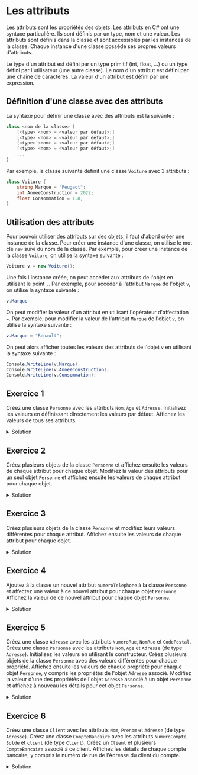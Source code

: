 # Les attributs

Les attributs sont les propriétés des objets. Les attributs en C# ont une syntaxe particulière. Ils sont définis par un type, nom et une valeur. Les attributs sont définis dans la classe et sont accessibles par les instances de la classe. Chaque instance d'une classe possède ses propres valeurs d'attributs. 

Le type d'un attribut est défini par un type primitif (int, float,  ...) ou un type défini par l'utilisateur (une autre classe). Le nom d'un attribut est défini par une chaîne de caractères. La valeur d'un attribut est défini par une expression.

## Définition d'une classe avec des attributs

La syntaxe pour définir une classe avec des attributs est la suivante :

```csharp
class <nom de la classe> {
    [<type> <nom> = <valeur par défaut>;] 
    [<type> <nom> = <valeur par défaut>;] 
    [<type> <nom> = <valeur par défaut>;] 
    [<type> <nom> = <valeur par défaut>;] 
    ...
}
```

Par exemple, la classe suivante définit une classe `Voiture` avec 3 attributs :

```csharp
class Voiture {
    string Marque = "Peugeot";
    int AnneeConstruction = 2022;
    float Consommation = 1.8;
}
```

## Utilisation des attributs

Pour pouvoir utiliser des attributs sur des objets, il faut d'abord créer une instance de la classe. Pour créer une instance d'une classe, on utilise le mot clé `new` suivi du nom de la classe. Par exemple, pour créer une instance de la classe `Voiture`, on utilise la syntaxe suivante :

```csharp
Voiture v = new Voiture();
```

Une fois l'instance créée, on peut accéder aux attributs de l'objet en utilisant le point `.`. Par exemple, pour accéder à l'attribut `Marque` de l'objet `v`, on utilise la syntaxe suivante :

```csharp
v.Marque
```

On peut modifier la valeur d'un attribut en utilisant l'opérateur d'affectation `=`. Par exemple, pour modifier la valeur de l'attribut `Marque` de l'objet `v`, on utilise la syntaxe suivante :

```csharp
v.Marque = "Renault";
```

On peut alors afficher toutes les valeurs des attributs de l'objet `v` en utilisant la syntaxe suivante :

```csharp
Console.WriteLine(v.Marque);
Console.WriteLine(v.AnneeConstruction);
Console.WriteLine(v.Consommation);
```




## Exercice 1

Créez une classe ```Personne``` avec les attributs ```Nom```, ```Age``` et ```Adresse```. Initialisez les valeurs en définissant directement les valeurs par défaut. Affichez les valeurs de tous ses attributs.


<details>
	<summary>Solution</summary>

```csharp
class Personne {
    string Nom = "Dupont";
    int Age = 20;
    string Adresse = "1 rue de la paix";
}
Personne p = new Personne();
Console.WriteLine(p.Nom);
Console.WriteLine(p.Age);
Console.WriteLine(p.Adresse);
```

</details>

## Exercice 2

Créez plusieurs objets de la classe ```Personne``` et affichez ensuite les valeurs de chaque attribut pour chaque objet. Modifiez la valeur des attributs pour un seul objet ```Personne``` et affichez ensuite les valeurs de chaque attribut pour chaque objet.

<details>
    <summary>Solution</summary>

```csharp
class Personne {
    string Nom = "Dupont";
    int Age = 20;
    string Adresse = "1 rue de la paix";
}
Personne p1 = new Personne();
Personne p2 = new Personne();
Personne p3 = new Personne();
Console.WriteLine(p1.Nom);
Console.WriteLine(p1.Age);
Console.WriteLine(p1.Adresse);
Console.WriteLine(p2.Nom);
Console.WriteLine(p2.Age);
Console.WriteLine(p2.Adresse);
Console.WriteLine(p3.Nom);
Console.WriteLine(p3.Age);
Console.WriteLine(p3.Adresse);
p1.Nom = "Dupond";
p1.Age = 30;
p1.Adresse = "2 rue de la paix";
Console.WriteLine(p1.Nom);
Console.WriteLine(p1.Age);
Console.WriteLine(p1.Adresse);
Console.WriteLine(p2.Nom);
Console.WriteLine(p2.Age);
Console.WriteLine(p2.Adresse);
Console.WriteLine(p3.Nom);
Console.WriteLine(p3.Age);
Console.WriteLine(p3.Adresse);
```

On peut remarquer que les valeurs des attributs de l'objet ```p2``` et ```p3``` n'ont pas été modifiées.

</details>


## Exercice 3

Créez plusieurs objets de la classe ```Personne``` et modifiez leurs valeurs différentes pour chaque attribut. Affichez ensuite les valeurs de chaque attribut pour chaque objet.

<details>
    <summary>Solution</summary>

```csharp
class Personne {
    string Nom = "Dupont";
    int Age = 20;
    string Adresse = "1 rue de la paix";
}
Personne p1 = new Personne();
Personne p2 = new Personne();
Personne p3 = new Personne();
p1.Nom = "Dupond";
p1.Age = 30;
p1.Adresse = "2 rue de la paix";
p2.Nom = "Durand";
p2.Age = 40;
p2.Adresse = "3 rue de la paix";
p3.Nom = "Martin";
p3.Age = 50;
p3.Adresse = "4 rue de la paix";

Console.WriteLine(p1.Nom);
Console.WriteLine(p1.Age);
Console.WriteLine(p1.Adresse);
Console.WriteLine(p2.Nom);
Console.WriteLine(p2.Age);
Console.WriteLine(p2.Adresse);
Console.WriteLine(p3.Nom);
Console.WriteLine(p3.Age);
Console.WriteLine(p3.Adresse);
```

</details>

## Exercice 4

Ajoutez à la classe un nouvel attribut ```numeroTelephone``` à la classe ```Personne``` et affectez une valeur à ce nouvel attribut pour chaque objet ```Personne```. Affichez la valeur de ce nouvel attribut pour chaque objet ```Personne```.

<details>
    <summary>Solution</summary>

```csharp
class Personne {
    string Nom = "Dupont";
    int Age = 20;
    string Adresse = "1 rue de la paix";
    string numeroTelephone = "0123456789";
}
Personne p1 = new Personne();
Personne p2 = new Personne();
Personne p3 = new Personne();
p1.Nom = "Dupond";
p1.Age = 30;
p1.Adresse = "2 rue de la paix";
p1.numeroTelephone = "0123456788";
p2.Nom = "Durand";
p2.Age = 40;
p2.Adresse = "3 rue de la paix";
p2.numeroTelephone = "0123456787";
p3.Nom = "Martin";
p3.Age = 50;
p3.Adresse = "4 rue de la paix";
p3.numeroTelephone = "0123456786";
Console.WriteLine(p1.numeroTelephone);
Console.WriteLine(p2.numeroTelephone);
Console.WriteLine(p3.numeroTelephone);
``` 

</details>

## Exercice 5

Créez une classe ```Adresse``` avec les attributs ```NumeroRue```, ```NomRue``` et ```CodePostal```.
Créez une classe ```Personne``` avec les attributs ```Nom```, ```Age``` et ```Adresse``` (de type ```Adresse```). Initialisez les valeurs en utilisant le constructeur.
Créez plusieurs objets de la classe ```Personne``` avec des valeurs différentes pour chaque propriété.
Affichez ensuite les valeurs de chaque propriété pour chaque objet ```Personne```, y compris les propriétés de l'objet ```Adresse``` associé.
Modifiez la valeur d'une des propriétés de l'objet ```Adresse``` associé à un objet ```Personne``` et affichez à nouveau les détails pour cet objet ```Personne```.

<details>
    <summary>Solution</summary>

```csharp
class Adresse {
    int NumeroRue;
    string NomRue;
    string CodePostal;
}

class Personne {
    string Nom;
    int Age;
    Adresse Adresse;
}

Adresse a1 = new Adresse();
a1.NumeroRue = 1;
a1.NomRue = "rue de la paix";
a1.CodePostal = "75000";

Personne p1 = new Personne();
p1.Nom = "Dupont";
p1.Age = 20;
p1.Adresse = a1;

Console.WriteLine(p1.Nom);
Console.WriteLine(p1.Age);
Console.WriteLine(p1.Adresse.NumeroRue);
Console.WriteLine(p1.Adresse.NomRue);
Console.WriteLine(p1.Adresse.CodePostal);

a1.NumeroRue = 2;

Console.WriteLine(p1.Nom);
Console.WriteLine(p1.Age);
Console.WriteLine(p1.Adresse.NumeroRue);
Console.WriteLine(p1.Adresse.NomRue);
Console.WriteLine(p1.Adresse.CodePostal);
```

</details>

## Exercice 6

Créez une classe ```Client``` avec les attributs ```Nom```, ```Prenom``` et ```Adresse``` (de type ```Adresse```). Créez une classe ```CompteBancaire``` avec les attributs ```NumeroCompte```, ```Solde``` et ```client``` (de type ```Client```). Créez un ```Client``` et plusieurs ```CompteBancaire``` associé à ce client.  Affichez les détails de chaque compte bancaire, y compris le numéro de rue de l'Adresse du client du compte.

<details>
    <summary>Solution</summary>

```csharp
class Adresse {
    int NumeroRue;
    string NomRue;
    string CodePostal;
}

class Client {
    string Nom;
    string Prenom;
    Adresse Adresse;
}

class CompteBancaire {
    string NumeroCompte;
    double Solde;
    Client Client;
}

Adresse a1 = new Adresse();
a1.NumeroRue = 1;
a1.NomRue = "rue de la paix";
a1.CodePostal = "75000";

Client c1 = new Client();
c1.Nom = "Dupont";
c1.Prenom = "Jean";
c1.Adresse = a1;

CompteBancaire cb1 = new CompteBancaire();
cb1.NumeroCompte = "123456789";
cb1.Solde = 1000;
cb1.Client = c1;

CompteBancaire cb2 = new CompteBancaire();
cb2.NumeroCompte = "987654321";
cb2.Solde = 2000;
cb2.Client = c1;

Console.WriteLine(cb1.NumeroCompte);
Console.WriteLine(cb1.Solde);
Console.WriteLine(cb1.Client.Nom);
Console.WriteLine(cb1.Client.Prenom);
Console.WriteLine(cb1.Client.Adresse.NumeroRue);
Console.WriteLine(cb1.Client.Adresse.NomRue);
Console.WriteLine(cb1.Client.Adresse.CodePostal);

Console.WriteLine(cb2.NumeroCompte);
Console.WriteLine(cb2.Solde);
Console.WriteLine(cb2.Client.Nom);
Console.WriteLine(cb2.Client.Prenom);
Console.WriteLine(cb2.Client.Adresse.NumeroRue);
Console.WriteLine(cb2.Client.Adresse.NomRue);
Console.WriteLine(cb2.Client.Adresse.CodePostal);
```

</details>